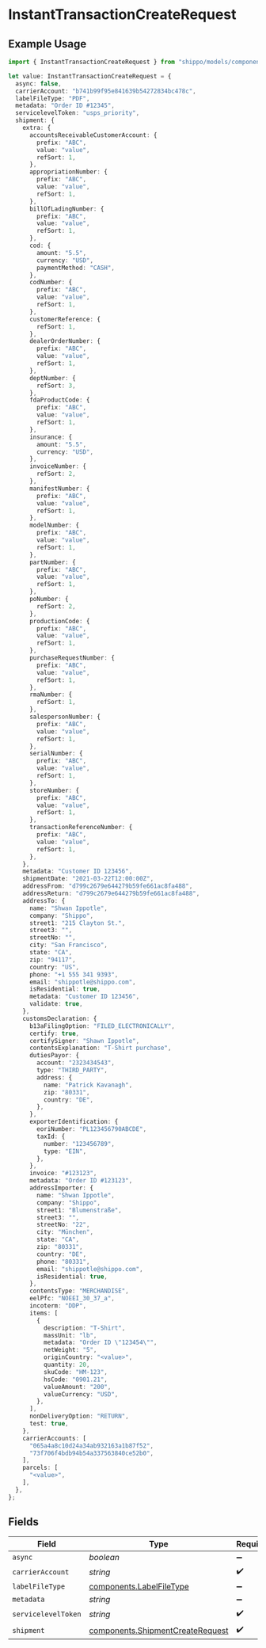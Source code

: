 # InstantTransactionCreateRequest

## Example Usage

```typescript
import { InstantTransactionCreateRequest } from "shippo/models/components";

let value: InstantTransactionCreateRequest = {
  async: false,
  carrierAccount: "b741b99f95e841639b54272834bc478c",
  labelFileType: "PDF",
  metadata: "Order ID #12345",
  servicelevelToken: "usps_priority",
  shipment: {
    extra: {
      accountsReceivableCustomerAccount: {
        prefix: "ABC",
        value: "value",
        refSort: 1,
      },
      appropriationNumber: {
        prefix: "ABC",
        value: "value",
        refSort: 1,
      },
      billOfLadingNumber: {
        prefix: "ABC",
        value: "value",
        refSort: 1,
      },
      cod: {
        amount: "5.5",
        currency: "USD",
        paymentMethod: "CASH",
      },
      codNumber: {
        prefix: "ABC",
        value: "value",
        refSort: 1,
      },
      customerReference: {
        refSort: 1,
      },
      dealerOrderNumber: {
        prefix: "ABC",
        value: "value",
        refSort: 1,
      },
      deptNumber: {
        refSort: 3,
      },
      fdaProductCode: {
        prefix: "ABC",
        value: "value",
        refSort: 1,
      },
      insurance: {
        amount: "5.5",
        currency: "USD",
      },
      invoiceNumber: {
        refSort: 2,
      },
      manifestNumber: {
        prefix: "ABC",
        value: "value",
        refSort: 1,
      },
      modelNumber: {
        prefix: "ABC",
        value: "value",
        refSort: 1,
      },
      partNumber: {
        prefix: "ABC",
        value: "value",
        refSort: 1,
      },
      poNumber: {
        refSort: 2,
      },
      productionCode: {
        prefix: "ABC",
        value: "value",
        refSort: 1,
      },
      purchaseRequestNumber: {
        prefix: "ABC",
        value: "value",
        refSort: 1,
      },
      rmaNumber: {
        refSort: 1,
      },
      salespersonNumber: {
        prefix: "ABC",
        value: "value",
        refSort: 1,
      },
      serialNumber: {
        prefix: "ABC",
        value: "value",
        refSort: 1,
      },
      storeNumber: {
        prefix: "ABC",
        value: "value",
        refSort: 1,
      },
      transactionReferenceNumber: {
        prefix: "ABC",
        value: "value",
        refSort: 1,
      },
    },
    metadata: "Customer ID 123456",
    shipmentDate: "2021-03-22T12:00:00Z",
    addressFrom: "d799c2679e644279b59fe661ac8fa488",
    addressReturn: "d799c2679e644279b59fe661ac8fa488",
    addressTo: {
      name: "Shwan Ippotle",
      company: "Shippo",
      street1: "215 Clayton St.",
      street3: "",
      streetNo: "",
      city: "San Francisco",
      state: "CA",
      zip: "94117",
      country: "US",
      phone: "+1 555 341 9393",
      email: "shippotle@shippo.com",
      isResidential: true,
      metadata: "Customer ID 123456",
      validate: true,
    },
    customsDeclaration: {
      b13aFilingOption: "FILED_ELECTRONICALLY",
      certify: true,
      certifySigner: "Shawn Ippotle",
      contentsExplanation: "T-Shirt purchase",
      dutiesPayor: {
        account: "2323434543",
        type: "THIRD_PARTY",
        address: {
          name: "Patrick Kavanagh",
          zip: "80331",
          country: "DE",
        },
      },
      exporterIdentification: {
        eoriNumber: "PL123456790ABCDE",
        taxId: {
          number: "123456789",
          type: "EIN",
        },
      },
      invoice: "#123123",
      metadata: "Order ID #123123",
      addressImporter: {
        name: "Shwan Ippotle",
        company: "Shippo",
        street1: "Blumenstraße",
        street3: "",
        streetNo: "22",
        city: "München",
        state: "CA",
        zip: "80331",
        country: "DE",
        phone: "80331",
        email: "shippotle@shippo.com",
        isResidential: true,
      },
      contentsType: "MERCHANDISE",
      eelPfc: "NOEEI_30_37_a",
      incoterm: "DDP",
      items: [
        {
          description: "T-Shirt",
          massUnit: "lb",
          metadata: "Order ID \"123454\"",
          netWeight: "5",
          originCountry: "<value>",
          quantity: 20,
          skuCode: "HM-123",
          hsCode: "0901.21",
          valueAmount: "200",
          valueCurrency: "USD",
        },
      ],
      nonDeliveryOption: "RETURN",
      test: true,
    },
    carrierAccounts: [
      "065a4a8c10d24a34ab932163a1b87f52",
      "73f706f4bdb94b54a337563840ce52b0",
    ],
    parcels: [
      "<value>",
    ],
  },
};
```

## Fields

| Field                                                                                | Type                                                                                 | Required                                                                             | Description                                                                          | Example                                                                              |
| ------------------------------------------------------------------------------------ | ------------------------------------------------------------------------------------ | ------------------------------------------------------------------------------------ | ------------------------------------------------------------------------------------ | ------------------------------------------------------------------------------------ |
| `async`                                                                              | *boolean*                                                                            | :heavy_minus_sign:                                                                   | N/A                                                                                  | false                                                                                |
| `carrierAccount`                                                                     | *string*                                                                             | :heavy_check_mark:                                                                   | N/A                                                                                  | b741b99f95e841639b54272834bc478c                                                     |
| `labelFileType`                                                                      | [components.LabelFileType](../../models/components/labelfiletype.md)                 | :heavy_minus_sign:                                                                   | N/A                                                                                  | PDF                                                                                  |
| `metadata`                                                                           | *string*                                                                             | :heavy_minus_sign:                                                                   | N/A                                                                                  | Order ID #12345                                                                      |
| `servicelevelToken`                                                                  | *string*                                                                             | :heavy_check_mark:                                                                   | N/A                                                                                  | usps_priority                                                                        |
| `shipment`                                                                           | [components.ShipmentCreateRequest](../../models/components/shipmentcreaterequest.md) | :heavy_check_mark:                                                                   | N/A                                                                                  |                                                                                      |